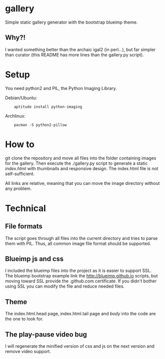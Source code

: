 gallery
=======

Simple static gallery generator with the bootstrap blueimp theme.

Why?!
-----

I wanted something better than the archaic igal2 (in perl...), but far simpler than curator (this README has more lines than the gallery.py script).

Setup
=====

You need python2 and PIL, the Python Imaging Library.

Debian/Ubuntu:

        aptitude install python-imaging

Archlinux:

        pacman -S python2-pillow

How to
======

git clone the repository and move all files into the folder containing images for the gallery. Then execute the ./gallery.py script to generate a static *index.html* with thumbnails and responsive design. The index.html file is not self-sufficient.

All links are relative, meaning that you can move the image directory without any problem.

Technical
=========

File formats
------------

The script goes through all files into the current directory and tries to parse them with PIL. Thus, all common image file format should be supported.

Blueimp js and css
------------------

I included the blueimp files into the project as it is easier to support SSL. The blueimp bootstrap example link the http://blueimp.github.io scripts, but moving toward SSL provide the .github.com certificate. If you didn't bother using SSL you can modify the file and reduce needed files.

Theme
-----

The index.html.head page, index.html.tail page and _body_ into the code are the one to look for.

The play-pause video bug
------------------------

I will regenerate the minified version of css and js on the next version and remove video support.
